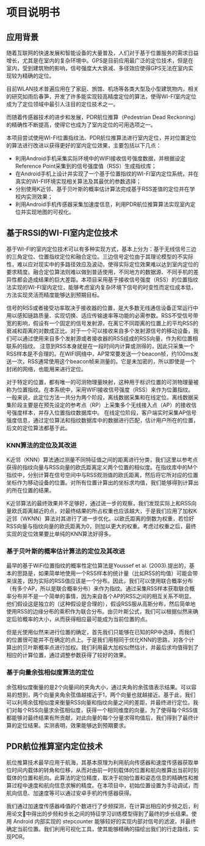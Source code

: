 # 项目说明书

## 应用背景
随着互联网的快速发展和智能设备的大量普及，人们对于基于位置服务的需求日益增长，尤其是在室内的复杂环境中。GPS是目前应用最广泛的定位技术，但是在室内，受到建筑物的影响，信号强度大大衰减、多径效应使得GPS无法在室内实现较为精确的定位。

目前WLAN技术普遍应用在了家庭、旅馆、机场等各类大型及小型建筑物内，相关的研究如雨后春笋，开发了许多能实现较高精度定位的算法，使得WI-FI室内定位成为了定位领域中最引人注目的定位技术之一。

而随着传感器技术的进步和发展，PDR航位推算（Pedestrian Dead Reckoning）的精确性不断提高，使得它也成为了室内定位的可用选项之一。

本项目尝试使用WI-FI位置指纹法、PDR航位推算法进行室内定位，并对位置定位的算法进行改进以获得更好的室内定位效果，主要包括以下几点：
* 利用Android手机采集实际环境中的WIFI接收信号强度数据，并根据设定Reference Point采集到的信号强度值（RSS）生成指纹库；
* 在Android手机上设计并实现了一个基于位置指纹的WI-FI室内定位系统，并在真实的WI-FI环境实现相关算法及其最优的参数选择；
* 分别使用K近邻、基于贝叶斯的概率估计算法完成基于RSS差值的定位并在学校内实测效果；
* 利用Android手机传感器采集加速度信息，利用PDR航位推算算法实现室内定位并实现地图的可视化。

## 基于RSSI的WI-FI室内定位技术
基于WI-FI的室内定位技术可以有多种实现方式，基本上分为：基于无线信号三边的三角定位、位置指纹定位和融合定位。三边信号定位由于其理论模型的不实际性，难以应对现实中的多路径效应及波动，使得实际定位效果难以达到室内定位的要求精度。融合定位算法则难以做到普适使用，不同地方的数据源、不同手机的差异性都会造成结果的巨大差距。本项目采用基于接收信号强度（RSS）的位置指纹法实现的WI-FI室内定位，能够考虑室内复杂环境下信号的时变性而定位成本低，方法实现灵活而精度能够达到预期目标。

信号的RSS或者接受功率取决于接收器的位置，是大多数无线通信设备正常运行中用以感知链路质量、实现切换、适应传输速率等功能的必需参数。RSS不受信号带宽的影响，假设有一个固定的信号发射源，在离它不同距离的位置上的平均RSS的衰减和距离的对数成正比。对于一个可以接收来自多个发射源信号的移动设备，我们可以通过使用来自多个发射源或者接收器的RSS组成的RSS向量，作为和位置相联系的指纹。 注意到RSS本身就是在一段时间内计算或测得的，因此只采集一个RSS样本是不合理的。在WIFI网络中，AP常常要发送一个beacon帧，约100ms发送一次，RSS通常使用这个beacon帧来测量的。它是未加密的，所以即使是一个封闭的网络，也能用来进行定位。

对于特定的位置，都有唯一的可测物理量映射，这种用于标识位置的可测物理量被称为位置指纹。在本系统中，采用WIFI接收信号强度（RSS）来作为位置指纹。一般来说，此定位方法一共分为两个阶段，离线数据采集和在线定位。离线数据采集阶段主要是在预先设定的参考点（RP）上采集多个无线接入点（AP）的接收信号强度样本，并存入位置指纹数据库中。 在线定位阶段，客户端实时采集AP信号强度信息，通过定位算法和指纹数据库中的数据进行匹配，估计用户所在的位置，后文的定位算法都基于此。

### KNN算法的定位及其改进
K近邻（KNN）算法通过测量不同特征值之间的距离进行分类，我们这里以参考点获得的指纹向量与RSS向量的欧氏距离定义两个位置的相似度。在指纹库中的M个指纹中，分别计算在信号空间中与RSS观测值的欧氏距离，然后将它所对应的位置坐标作为移动设备的位置。对所有位置计算出的坐标求均值，我们能够得到计算出的所在位置的结果。

K近邻算法的最终效果并不足够好，通过进一步的观察，我们发现实际上和RSS向量欧氏距离越近的点，对最终结果的所占权重也应该越大，于是我们应用了加权K近邻（WKNN）算法对其进行了进一步优化。以欧氏距离的倒数为权重，若恰好RSS向量与指纹向量的欧氏距离为0，则加以更大的权重。考虑过权重之后，最终实现的定位效果要比单纯的KNN算法好得多。

### 基于贝叶斯的概率估计算法的定位及其改进
最早的基于WiFi位置指纹的概率性定位算法是Youssef et al. (2003).提出的，基本的思路是，如果简单地使用一个RSS样本的统计量（比如RSS的均值）可能会带来误差，因为实际的RSS值应该是一个分布。因此，我们可以使用联合概率分布（有多个AP，所以是联合概率分布）来作为指纹。通过采集RSS样本获取联合概率分布并不是一个简单的事情，因为来自各个AP的RSS之间的相互关系不明显。他们假设这是独立的（这种假设是合理的），假设RSS服从高斯分布，然后简单地使用RSS的边缘分布的乘积作为联合分布。由贝叶斯公式，我们可以根据似然来确定后验概率的大小，从而获得相应最可能成为当前位置的点。

但是光使用似然来进行位置的确定，首先我们只能够在已知的RP中选择，而我们的位置很可能并不在确定的点上。于是我们用相同于优化KNN的思路，对各个计算出的贝叶斯概率点进行加权。我们利用最大加权似然估计，并最后求均值得到了相应的计算位置，通过调整参数获得了较好的效果。

### 基于向量余弦相似度算法的定位
余弦相似度衡量的是2个向量间的夹角大小，通过夹角的余弦值表示结果。可以容易的想到，两个向量夹角余弦值越接近于1，两个向量也就越接近。基于此，我们可以利用余弦相似度来衡量RSS向量和指纹向量之间的差距，并最终进行定位。我们对每个RSS向量求余弦相似度，获得一个相同维度的向量。为了使得每个RSS值都能够对最终结果有所贡献，对此向量的每个分量求得均值后，我们得到了最终计算的定位结果。实测表明，效果能够达到预期要求。

## PDR航位推算室内定位技术
航位推算技术最早应用于航海，其基本原理为利用航向传感器和速度传感器获取单位时间内载体的转角和位移，从而对由前一时刻载体的位置和航向推算出当前时刻载体的位置和航向。此算法的定位精度，取决于初始位置和姿态信息的精确性和推算过程中速度和航向信息求解的精度。在本项目中，初始位置设置为手动调试，而航向信息、加速度等可以通过安卓手机的传感器获得。

我们通过加速度传感器峰值的个数进行了步频探测，在计算出相应的步频之后，利用论文中得出的步频和步长之间的特征学习训练模型得到了最终的步长结果。使用 Android 内部实现的 stepcounter 能够较好的实现内部对信号的滤波，并最终确定当前位置。我们利用可视化工具，使其能够精确的描绘出我们的行走路线，实现PDR。
